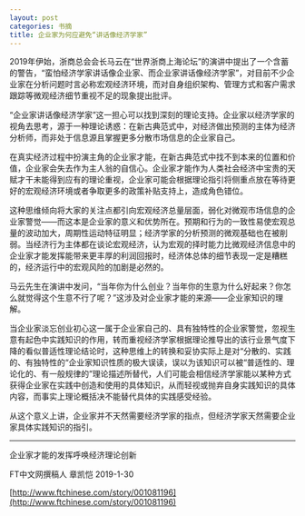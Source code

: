 ```yaml
---
layout: post
categories: 书摘
title: 企业家为何应避免“讲话像经济学家”
---
```


2019年伊始，浙商总会会长马云在“世界浙商上海论坛”的演讲中提出了一个含蓄的警告，“蛮怕经济学家讲话像企业家、而企业家讲话像经济学家”，对目前不少企业家在分析问题时言必称宏观经济环境，而对自身组织架构、管理方式和客户需求跟踪等微观经济细节重视不足的现象提出批评。

“企业家讲话像经济学家”这一担心可以找到深刻的理论支持。企业家以经济学家的视角去思考，源于一种理论诱惑：在新古典范式中，对经济做出预测的主体为经济分析师，而非处于信息源且掌握更多分散市场信息的企业家自己。

在真实经济过程中扮演主角的企业家才能，在新古典范式中找不到本来的位置和价值，企业家会失去作为主人翁的自信心。企业家才能作为人类社会经济中宝贵的天赋才干未能得到应有的理论重视，企业家可能会根据理论指引将侧重点放在等待更好的宏观经济环境或者争取更多的政策补贴支持上，造成角色错位。

这种思维倾向将大家的关注点都引向宏观经济总量层面，弱化对微观市场信息的企业家警觉——而这本是企业家的意义和优势所在。预期和行为的一致性易使宏观总量的波动加大，周期性运动特征明显；经济学家的分析预测的微观基础也在被削弱。当经济行为主体都在谈论宏观经济，认为宏观的择时能力比微观经济信息中的企业家才能发挥能带来更丰厚的利润回报时，经济体总体的细节表现一定是糟糕的，经济运行中的宏观风险的加剧是必然的。

马云先生在演讲中发问，“当年你为什么创业？当年你的生意为什么好起来？你怎么就觉得这个生意不行了呢？”这涉及对企业家才能的来源——企业家知识的理解。

当企业家淡忘创业初心这一属于企业家自己的、具有独特性的企业家警觉，忽视生意有起色中实践知识的作用，转而重视经济学家根据理论推导出的该行业景气度下降的看似普适性理论结论时，这种思维上的转换和妥协实际上是对“分散的、实践的、有独特性的“企业家知识性质的极大误读，误以为该知识可以被“普适性的、理论化的、有一般规律的”理论描述所替代，人们可能会相信经济学家能以某种方式获得企业家在实践中创造和使用的具体知识，从而轻视或抛弃自身实践知识的具体内容，而事实上理论概括决不能替代具体的实践感受经验。

从这个意义上讲，企业家并不天然需要经济学家的指点，但经济学家天然需要企业家具体实践知识的指引。

---

企业家才能的发挥呼唤经济理论创新

FT中文网撰稿人 章凯恺 2019-1-30

[http://www.ftchinese.com/story/001081196](http://www.ftchinese.com/story/001081196)